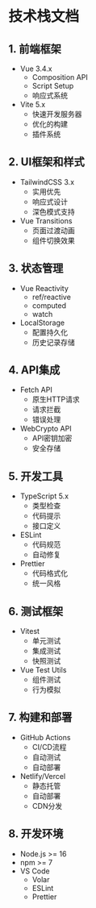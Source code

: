 # 技术栈文档

## 1. 前端框架
- Vue 3.4.x
  - Composition API
  - Script Setup
  - 响应式系统
- Vite 5.x
  - 快速开发服务器
  - 优化的构建
  - 插件系统

## 2. UI框架和样式
- TailwindCSS 3.x
  - 实用优先
  - 响应式设计
  - 深色模式支持
- Vue Transitions
  - 页面过渡动画
  - 组件切换效果

## 3. 状态管理
- Vue Reactivity
  - ref/reactive
  - computed
  - watch
- LocalStorage
  - 配置持久化
  - 历史记录存储

## 4. API集成
- Fetch API
  - 原生HTTP请求
  - 请求拦截
  - 错误处理
- WebCrypto API
  - API密钥加密
  - 安全存储

## 5. 开发工具
- TypeScript 5.x
  - 类型检查
  - 代码提示
  - 接口定义
- ESLint
  - 代码规范
  - 自动修复
- Prettier
  - 代码格式化
  - 统一风格

## 6. 测试框架
- Vitest
  - 单元测试
  - 集成测试
  - 快照测试
- Vue Test Utils
  - 组件测试
  - 行为模拟

## 7. 构建和部署
- GitHub Actions
  - CI/CD流程
  - 自动测试
  - 自动部署
- Netlify/Vercel
  - 静态托管
  - 自动部署
  - CDN分发

## 8. 开发环境
- Node.js >= 16
- npm >= 7
- VS Code
  - Volar
  - ESLint
  - Prettier 